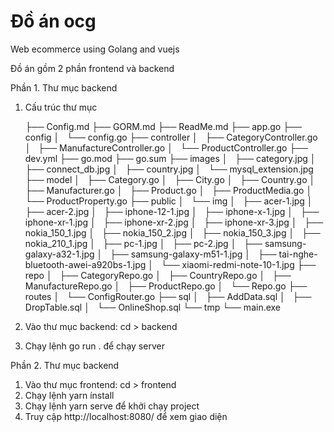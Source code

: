 # Đồ án ocg

Web ecommerce using Golang and vuejs

Đồ án gồm 2 phần frontend và backend

Phần 1. Thư mục backend
  1. Cấu trúc thư mục

      ├── Config.md
      ├── GORM.md
      ├── ReadMe.md
      ├── app.go
      ├── config
      │   └── config.go
      ├── controller
      │   ├── CategoryController.go
      │   ├── ManufactureController.go
      │   └── ProductController.go
      ├── dev.yml
      ├── go.mod
      ├── go.sum
      ├── images
      │   ├── category.jpg
      │   ├── connect_db.jpg
      │   ├── country.jpg
      │   └── mysql_extension.jpg
      ├── model
      │   ├── Category.go
      │   ├── City.go
      │   ├── Country.go
      │   ├── Manufacturer.go
      │   ├── Product.go
      │   ├── ProductMedia.go
      │   └── ProductProperty.go
      ├── public
      │   └── img
      │       ├── acer-1.jpg
      │       ├── acer-2.jpg
      │       ├── iphone-12-1.jpg
      │       ├── iphone-x-1.jpg
      │       ├── iphone-xr-1.jpg
      │       ├── iphone-xr-2.jpg
      │       ├── iphone-xr-3.jpg
      │       ├── nokia_150_1.jpg
      │       ├── nokia_150_2.jpg
      │       ├── nokia_150_3.jpg
      │       ├── nokia_210_1.jpg
      │       ├── pc-1.jpg
      │       ├── pc-2.jpg
      │       ├── samsung-galaxy-a32-1.jpg
      │       ├── samsung-galaxy-m51-1.jpg
      │       ├── tai-nghe-bluetooth-awei-a920bs-1.jpg
      │       └── xiaomi-redmi-note-10-1.jpg
      ├── repo
      │   ├── CategoryRepo.go
      │   ├── CountryRepo.go
      │   ├── ManufactureRepo.go
      │   ├── ProductRepo.go
      │   └── Repo.go
      ├── routes
      │   └── ConfigRouter.go
      ├── sql
      │   ├── AddData.sql
      │   ├── DropTable.sql
      │   └── OnlineShop.sql
      └── tmp
          └── main.exe


  1. Vào thư mục backend: cd > backend
  2. Chạy lệnh go run . để chạy server
 

Phần 2. Thư mục backend

 
 1. Vào thư mục frontend: cd > frontend
  2. Chạy lệnh yarn ínstall
  3. Chạy lệnh yarn serve để khởi chạy project
  4. Truy cập http://localhost:8080/ để xem giao diện

